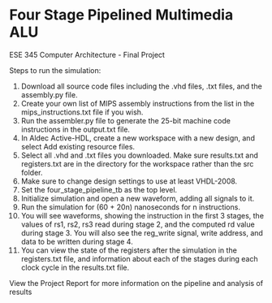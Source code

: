 # Four Stage Pipelined Multimedia ALU
ESE 345 Computer Architecture - Final Project

Steps to run the simulation:
1. Download all source code files including the .vhd files, .txt files, and the assembly.py file.
2. Create your own list of MIPS assembly instructions from the list in the mips_instructions.txt file if you wish.
3. Run the assembler.py file to generate the 25-bit machine code instructions in the output.txt file.
4. In Aldec Active-HDL, create a new workspace with a new design, and select Add existing resource files.
5. Select all .vhd and .txt files you downloaded. Make sure results.txt and registers.txt are in the directory for the workspace rather than the src folder.
6. Make sure to change design settings to use at least VHDL-2008.
7. Set the four_stage_pipeline_tb as the top level.
8. Initialize simulation and open a new waveform, adding all signals to it.
9. Run the simulation for (60 + 20n) nanoseconds for n instructions.
10. You will see waveforms, showing the instruction in the first 3 stages, the values of rs1, rs2, rs3 read during stage 2, and the computed rd value during stage 3. You will also see the reg_write signal, write address, and data to be written during stage 4.
11. You can view the state of the registers after the simulation in the registers.txt file, and information about each of the stages during each clock cycle in the results.txt file.

View the Project Report for more information on the pipeline and analysis of results
